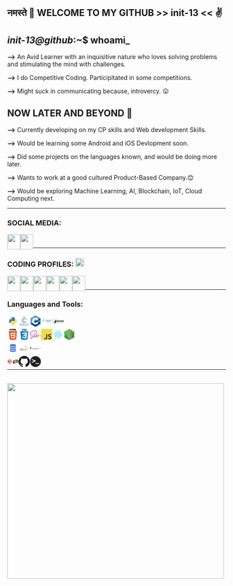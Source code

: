
## नमस्ते 🙏  WELCOME TO MY GITHUB >> init-13 << ✌️

## *init-13@github*:~$ whoami_

**-->** An Avid Learner with an inquisitive nature who loves solving problems and stimulating the mind with challenges.

**-->** I do Competitive Coding. Participitated in some competitions.

**-->** Might suck in communicating because, introvercy. 😛


## NOW LATER AND BEYOND 🚀

**-->** Currently developing on my CP skills and Web development Skills.

**-->** Would be learning some Android and iOS Devlopment soon.

**-->** Did some projects on the languages known, and would be doing more later.

**-->** Wants to work at a good cultured Product-Based Company.😊

**-->** Would be exploring Machine Learning, AI, Blockchain, IoT, Cloud Computing next.


<hr>

### SOCIAL MEDIA: 
<a href="https://www.linkedin.com/in/init13"><img align="left" src="https://cdn.jsdelivr.net/npm/simple-icons@v3/icons/linkedin.svg" width="30px" height="35px"></a> <a href="https://twitter.com/GoodKnitten"><img align="left" src="https://cdn.jsdelivr.net/npm/simple-icons@v3/icons/twitter.svg" width="30px" height="35px"></a><br>
<hr>

### CODING PROFILES:  <a href="https://www.stopstalk.com/user/profile/Nitin_Das"><img align="centre" src="https://www.stopstalk.com/static/images/stopstalk-logo.png" width="20px" height="20px"></a> <br>

<a href="https://www.codechef.com/users/niit"><img align="left" src="https://cdn.jsdelivr.net/npm/simple-icons@3.12.2/icons/codechef.svg" width="30px" height="35px"></a>
<a href="https://www.hackerearth.com/@init13"><img align="left" src="https://cdn.jsdelivr.net/npm/simple-icons@3.12.2/icons/hackerearth.svg" width="30px" height="35px"></a>
<a href="https://www.hackerrank.com/init13"><img align="left" src="https://cdn.jsdelivr.net/npm/simple-icons@3.12.2/icons/hackerrank.svg" width="30px" height="35px"></a>
<a href="https://codeforces.com/profile/__niit__"><img align="left" src="https://cdn.jsdelivr.net/npm/simple-icons@3.12.2/icons/codeforces.svg" width="30px" height="35px"></a>
<a href="https://atcoder.jp/users/init13"><img align="left" src="https://img.atcoder.jp/assets/atcoder.png" width="30px" height="35px"></a>
<a href="https://www.spoj.com/users/niit_8"><img align="left" src="https://pbs.twimg.com/profile_images/568733328090480640/B1rm7i-y_400x400.jpeg" width="30px" height="35px"></a><br>
<hr>

### Languages and Tools:


[<img align="left" alt="PYTHON3" width="26px" src="https://raw.githubusercontent.com/github/explore/80688e429a7d4ef2fca1e82350fe8e3517d3494d/topics/python/python.png" />][profile]
[<img align="left" alt="C" width="26px" src="https://raw.githubusercontent.com/github/explore/80688e429a7d4ef2fca1e82350fe8e3517d3494d/topics/c/c.png" />][profile]
[<img align="left" alt="C++" width="26px" src="https://raw.githubusercontent.com/github/explore/80688e429a7d4ef2fca1e82350fe8e3517d3494d/topics/cpp/cpp.png" />][profile]
[<img align="left" alt="Java" width="26px" src="https://raw.githubusercontent.com/github/explore/80688e429a7d4ef2fca1e82350fe8e3517d3494d/topics/java/java.png" />][profile]
[<img align="left" alt="Bash" width="26px" src="https://raw.githubusercontent.com/github/explore/80688e429a7d4ef2fca1e82350fe8e3517d3494d/topics/bash/bash.png" />][profile]
<br>

[<img align="left" alt="HTML5" width="26px" src="https://raw.githubusercontent.com/github/explore/80688e429a7d4ef2fca1e82350fe8e3517d3494d/topics/html/html.png" />][profile]
[<img align="left" alt="CSS3" width="26px" src="https://raw.githubusercontent.com/github/explore/80688e429a7d4ef2fca1e82350fe8e3517d3494d/topics/css/css.png" />][profile]
[<img align="left" alt="Sass" width="26px" src="https://raw.githubusercontent.com/github/explore/80688e429a7d4ef2fca1e82350fe8e3517d3494d/topics/sass/sass.png" />][profile]
[<img align="left" alt="JavaScript" width="26px" src="https://raw.githubusercontent.com/github/explore/80688e429a7d4ef2fca1e82350fe8e3517d3494d/topics/javascript/javascript.png" />][profile]
[<img align="left" alt="React" width="26px" src="https://raw.githubusercontent.com/github/explore/80688e429a7d4ef2fca1e82350fe8e3517d3494d/topics/react/react.png" />][profile]
[<img align="left" alt="Node.js" width="26px" src="https://raw.githubusercontent.com/github/explore/80688e429a7d4ef2fca1e82350fe8e3517d3494d/topics/nodejs/nodejs.png" />][profile]
<br>

[<img align="left" alt="SQL" width="26px" src="https://raw.githubusercontent.com/github/explore/80688e429a7d4ef2fca1e82350fe8e3517d3494d/topics/sql/sql.png" />][profile]
[<img align="left" alt="MySQL" width="26px" src="https://raw.githubusercontent.com/github/explore/80688e429a7d4ef2fca1e82350fe8e3517d3494d/topics/mysql/mysql.png" />][profile]
[<img align="left" alt="MongoDB" width="26px" src="https://raw.githubusercontent.com/github/explore/80688e429a7d4ef2fca1e82350fe8e3517d3494d/topics/mongodb/mongodb.png" />][profile]
<br>

[<img align="left" alt="Git" width="26px" src="https://raw.githubusercontent.com/github/explore/80688e429a7d4ef2fca1e82350fe8e3517d3494d/topics/git/git.png" />][profile]
[<img align="left" alt="GitHub" width="26px" src="https://raw.githubusercontent.com/github/explore/78df643247d429f6cc873026c0622819ad797942/topics/github/github.png" />][profile]
[<img align="left" alt="Terminal" width="26px" src="https://raw.githubusercontent.com/github/explore/80688e429a7d4ef2fca1e82350fe8e3517d3494d/topics/terminal/terminal.png" />][profile]
<br>

<hr>
<br>
<a ><img align="left" src="https://dogemuchwow.com/wp-content/uploads/2019/07/ascii-doge-face.png" width="500px" height="450px"></a>
     

[profile]: https://www.linkedin.com/in/init13
